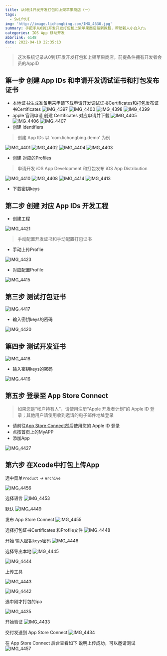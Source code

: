 ```yaml
---
title: 从0到1开发开发打包和上架苹果商店（一）
tags:
  - SwiftUI
img: 'http://image.lichongbing.com/IMG_4630.jpg'
summary: 手把手从0到1开发开发打包和上架苹果商店最新教程，帮助新人小白入门。
categories: IOS App 移动开发
abbrlink: 6148
date: 2022-04-10 22:35:13
---
```


 >这次系统记录从0到1开发开发打包和上架苹果商店。前提条件拥有开发者会员的AppID

## 第一步 创建 App IDs 和申请开发调试证书和打包发布证书

* 本地证书生成准备用来申请下载申请开发调试证书Certificates和打包发布证书Certificates 
![IMG_4397](http://image.lichongbing.com/IMG_4397.PNG)
![IMG_4400](http://image.lichongbing.com/IMG_4400.PNG)
![IMG_4398](http://image.lichongbing.com/IMG_4398.PNG)
![IMG_4399](http://image.lichongbing.com/IMG_4399.PNG)
*  apple 官网申请 创建 Certificates 对应申请并下载
![IMG_4405](http://image.lichongbing.com/IMG_4405.PNG)
![IMG_4406](http://image.lichongbing.com/IMG_4406.PNG)
![IMG_4407](http://image.lichongbing.com/IMG_4407.PNG)
* 创建 Identifiers
> 创建 App IDs 以 'com.lichongbing.demo' 为例


![IMG_4401](http://image.lichongbing.com/IMG_4401.PNG)
![IMG_4402](http://image.lichongbing.com/IMG_4402.PNG)
![IMG_4404](http://image.lichongbing.com/IMG_4404.PNG)
![IMG_4403](http://image.lichongbing.com/IMG_4403.PNG)
* 创建 对应的Profiles
> 申请开发 iOS App Development 和打包发布 iOS App Distribution


![IMG_4410](http://image.lichongbing.com/IMG_4410.PNG)
![IMG_4408](http://image.lichongbing.com/IMG_4408.PNG)
![IMG_4414](http://image.lichongbing.com/IMG_4414.PNG)
![IMG_4413](http://image.lichongbing.com/IMG_4413.PNG)
* 下载密钥keys

## 第二步 创建 对应 App IDs 开发工程

* 创建工程

![IMG_4421](http://image.lichongbing.com/IMG_4421.PNG)

>手动配置开发证书和手动配置打包证书
* 手动上传Proflie 

![IMG_4423](http://image.lichongbing.com/IMG_4423.PNG)

* 对应配置Profile

![IMG_4415](http://image.lichongbing.com/IMG_4415.PNG)

## 第三步 测试打包证书

![IMG_4417](http://image.lichongbing.com/IMG_4417.PNG)

* 输入密钥keys的密码

![IMG_4420](http://image.lichongbing.com/IMG_4420.PNG)
## 第四步 测试开发证书

![IMG_4418](http://image.lichongbing.com/IMG_4418.PNG)

* 输入密钥keys的密码

![IMG_4416](http://image.lichongbing.com/IMG_4416.PNG)

## 第五步 登录至 App Store Connect
> 如果您是“帐户持有人”，请使用注册“Apple 开发者计划”的 Apple ID 登录；其他用户请使用收到邀请的电子邮件地址登录

* 请前往[App Store Connect](https://appstoreconnect.apple.com/)然后使用您的 Apple ID 登录
* 点按首页上的MyAPP
* 添加App

![IMG_4427](http://image.lichongbing.com/IMG_4427.PNG)

## 第六步 在Xcode中打包上传App

选中菜单`Product` -> `Archive` 

![IMG_4456](http://image.lichongbing.com/IMG_4456.PNG)

选择语言
![IMG_4453](http://image.lichongbing.com/IMG_4453.PNG)

默认
![IMG_4449](http://image.lichongbing.com/IMG_4449.PNG)

发布 App Store Connect
![IMG_4455](http://image.lichongbing.com/IMG_4455.PNG)

选择打包证书Certificates 和Profile文件
![IMG_4448](http://image.lichongbing.com/IMG_4448.PNG)

开始 输入密钥keys密码
![IMG_4446](http://image.lichongbing.com/IMG_4446.PNG)

选择导出本地
![IMG_4445](http://image.lichongbing.com/IMG_4445.PNG)


![IMG_4444](http://image.lichongbing.com/IMG_4444.PNG)

上传工具

![IMG_4443](http://image.lichongbing.com/IMG_4443.PNG)

![IMG_4442](http://image.lichongbing.com/IMG_4442.PNG)

选中刚才打包的ipa

![IMG_4435](http://image.lichongbing.com/IMG_4435.PNG)


开始验证
![IMG_4433](http://image.lichongbing.com/IMG_4433.PNG)

交付发送到 App Store Connect
![IMG_4434](http://image.lichongbing.com/IMG_4434.PNG)

在 App Store Connect 后台查看如下 说明上传成功，可以邀请测试
![IMG_4457](http://image.lichongbing.com/IMG_4457.PNG)
